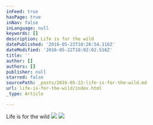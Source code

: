 ```yaml
---
inFeed: true
hasPage: true
inNav: false
inLanguage: null
keywords: []
description: Life is for the wild
datePublished: '2016-05-22T10:26:54.116Z'
dateModified: '2016-05-22T10:02:02.516Z'
title: ''
author: []
authors: []
publisher: null
starred: false
sourcePath: _posts/2016-05-22-life-is-for-the-wild.md
url: life-is-for-the-wild/index.html
_type: Article

---
```

Life is for the wild
![](https://the-grid-user-content.s3-us-west-2.amazonaws.com/0f51a735-b965-47e2-ac67-bc7179488ed7.jpg)
![](https://the-grid-user-content.s3-us-west-2.amazonaws.com/5b733d3f-2c8e-4f09-b21a-77fdd8ed0f80.jpg)